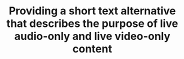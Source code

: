 ---
title: Providing a short text alternative that describes the purpose of live audio-only and live video-only content
description: ""
url: https://www.w3.org/TR/WCAG20-TECHS/G68.html
---